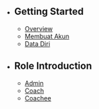 - ## Getting Started
    - [Overview](/{{route}}/{{version}}/overview)
    - [Membuat Akun](/{{route}}/{{version}}/membuat_akun)
    - [Data Diri](/{{route}}/{{version}}/melengkapi_data_diri)

- ## Role Introduction
    - [Admin](/{{route}}/{{version}}/admin)
    - [Coach](/{{route}}/{{version}}/coach)
    - [Coachee](/{{route}}/{{version}}/coachee)

